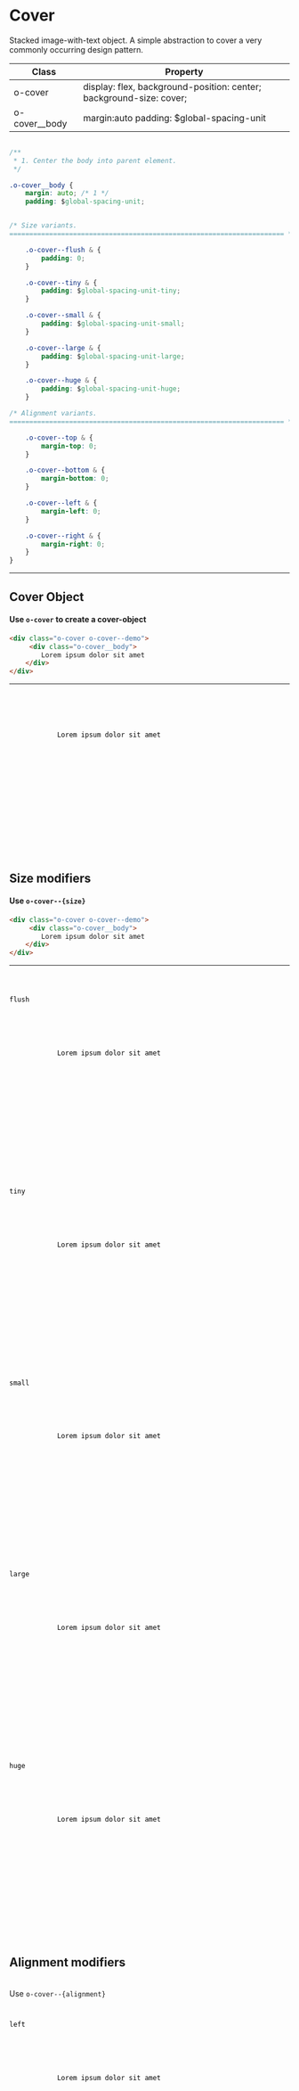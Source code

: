 # Cover

Stacked image-with-text object. A simple abstraction to cover a very commonly
occurring design pattern.

| Class         | Property                                                            |
| --------------| ------------------------------------------------------------------- |
| o-cover       | display: flex, background-position: center; background-size: cover; |
| o-cover__body | margin:auto padding: $global-spacing-unit                           |                         

```css

/**
 * 1. Center the body into parent element.
 */

.o-cover__body {
    margin: auto; /* 1 */
    padding: $global-spacing-unit;


/* Size variants.
===================================================================== */

    .o-cover--flush & {
        padding: 0;
    }

    .o-cover--tiny & {
        padding: $global-spacing-unit-tiny;
    }

    .o-cover--small & {
        padding: $global-spacing-unit-small;
    }

    .o-cover--large & {
        padding: $global-spacing-unit-large;
    }

    .o-cover--huge & {
        padding: $global-spacing-unit-huge;
    }

/* Alignment variants.
===================================================================== */

    .o-cover--top & {
        margin-top: 0;
    }

    .o-cover--bottom & {
        margin-bottom: 0;
    }

    .o-cover--left & {
        margin-left: 0;
    }

    .o-cover--right & {
        margin-right: 0;
    }
}

```

---

## Cover Object

#### Use `o-cover` to create a cover-object

```html
<div class="o-cover o-cover--demo">
     <div class="o-cover__body">
        Lorem ipsum dolor sit amet
    </div>
</div>
```
---

<code>
    <div class="o-cover o-cover--demo">
        <div class="o-cover__body">
            Lorem ipsum dolor sit amet
        </div>
    </div>
</code>

## Size modifiers

#### Use `o-cover--{size}`

```html
<div class="o-cover o-cover--demo">
     <div class="o-cover__body">
        Lorem ipsum dolor sit amet
    </div>
</div>
```
---

<code>
    <p class="u-m u-text-h4">flush</p>
    <div class="o-cover o-cover--flush o-cover--demo">
        <div class="o-cover__body">
            Lorem ipsum dolor sit amet
        </div>
    </div>  
    <p class="u-m u-text-h4">tiny</p>
    <div class="o-cover o-cover--tiny o-cover--demo">
        <div class="o-cover__body">
            Lorem ipsum dolor sit amet
        </div>
    </div>
    <p class="u-m u-text-h4">small</p>
    <div class="o-cover o-cover--small o-cover--demo">
        <div class="o-cover__body">
            Lorem ipsum dolor sit amet
        </div>
    </div>
    <p class="u-m u-text-h4">large</p>
    <div class="o-cover o-cover--large o-cover--demo">
        <div class="o-cover__body">
            Lorem ipsum dolor sit amet
        </div>
    </div>
    <p class="u-m u-text-h4">huge</p>
    <div class="o-cover o-cover--huge o-cover--demo">
        <div class="o-cover__body">
            Lorem ipsum dolor sit amet
        </div>
    </div>
</code>

## Alignment modifiers

<br>Use `o-cover--{alignment}`

<code>
<p class="u-m u-text-h4">left</p>
    <div class="o-cover o-cover--left o-cover--demo">
        <div class="o-cover__body">
            Lorem ipsum dolor sit amet
        </div>
      </div>
<p class="u-m u-text-h4">right</p>
      <div class="o-cover o-cover--right o-cover--demo">
          <div class="o-cover__body">
              Lorem ipsum dolor sit amet
          </div>
      </div>
</code>


<style lang="scss">
@import '../../.vuepress/scss/main.scss';
@import './outline.css';

code {
    div {
        color:black;
    }
    p {
        color:black;
    }
}

.o-cover--demo {
    background-image:url('http://unsplash.it/960/600');
    height: 250px;
}

</style>